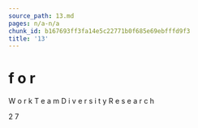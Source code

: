 ```yaml
---
source_path: 13.md
pages: n/a-n/a
chunk_id: b167693ff3fa14e5c22771b0f685e69ebfffd9f3
title: '13'
---
```

# f o r

W o r k T e a m D i v e r s i t y R e s e a r c h

2 7
